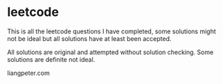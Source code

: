 # leetcode

This is all the leetcode questions I have completed, some solutions might not be ideal but all solutions have at least
been accepted.

All solutions are original and attempted without solution checking. Some solutions are definite not ideal.

liangpeter.com